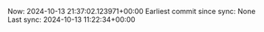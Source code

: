 Now: 2024-10-13 21:37:02.123971+00:00 Earliest commit since sync: None Last sync: 2024-10-13 11:22:34+00:00
